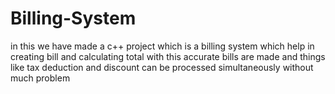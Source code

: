 # Billing-System 
in this we have made a c++ project which is a billing system which help in creating bill and calculating total
with this accurate bills are made and things like tax deduction and discount can be processed simultaneously without
much problem
